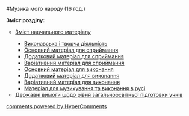 <div id="hypercomments_widget" class="js-hypercomments-widget invisible"></div>

#Музика мого народу (16 год.)

<p><b>Зміст розділу:</b></p>
<ul type="circle">
<li><a href="https://edera.gitbooks.io/mon-music/content/4/zmyst_navchalnogo_materyalu.html">Зміст навчального матеріалу</a></li>
<ul type="square">
<li><a href="https://edera.gitbooks.io/mon-music/content/4/v%D1%83konavska_tvorcha_dyyalnist.html">Виконавська і творча діяльність</a></li>
<li><a href="https://edera.gitbooks.io/mon-music/content/4/osnovn%D1%83y_materyal_dlya_spr%D1%83mannya.html">Основний матеріал для сприймання</a></li>
<li><a href="https://edera.gitbooks.io/mon-music/content/4/dodatkov%D1%83_materyal_dlya_spr%D1%83mannya.html">Додатковий матеріал для сприймання</a></li>
<li><a href="https://edera.gitbooks.io/mon-music/content/4/varyat%D1%83vn%D1%83_materyal_dlya_spr%D1%83ymannya.html">Варіативний матеріал для сприймання</a></li>
<li><a href="https://edera.gitbooks.io/mon-music/content/4/osnovn%D1%83_materyal_dlya_v%D1%83konannya.html">Основний матеріал для виконання</a></li>
<li><a href="https://edera.gitbooks.io/mon-music/content/4/dodatkov%D1%83_materyal_dlya_v%D1%83konannya.html">Додатковий матеріал для виконання</a></li>
<li><a href="https://edera.gitbooks.io/mon-music/content/4/varyat%D1%83vn%D1%83_materyal_dlya_v%D1%83konannya.html">Варіативний матеріал для виконання</a></li>
<li><a href="https://edera.gitbooks.io/mon-music/content/4/materyal_dlya_muz%D1%83kuvannya_ta_v%D1%83konannya_v_rusy.html">Матеріал для музикування та виконання в русі</a></li>
</ul>
<li><a href="https://edera.gitbooks.io/mon-music/content/4/derzhavny_v%D1%83mog%D1%83_schodo_ryvnya_zagalnoosvytnoy_pydgotovk%D1%83_uchnyv.html">Державні вимоги щодо рівня загальноосвітньої підготовки учнів</a></li>
</ul>

<div class="js-hypercomments-container">
    <a href="http://hypercomments.com" class="hc-link" title="comments widget">comments powered by HyperComments</a>
</div>